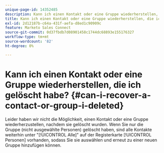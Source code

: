 ```yaml
---
unique-page-id: 14352485
description: Kann ich einen Kontakt oder eine Gruppe wiederherstellen, die ich gelöscht habe? - Marketo-Dokumente - Produktdokumentation
title: Kann ich einen Kontakt oder eine Gruppe wiederherstellen, die ich gelöscht habe?
exl-id: 2d12187b-c64a-431f-aefa-d8ed1c90909c
feature: Marketo Sales Connect
source-git-commit: 0d37fbdb7d08901458c1744dc68893e155176327
workflow-type: tm+mt
source-wordcount: '82'
ht-degree: 0%

---
```


# Kann ich einen Kontakt oder eine Gruppe wiederherstellen, die ich gelöscht habe? {#can-i-recover-a-contact-or-group-i-deleted}

Leider haben wir nicht die Möglichkeit, einen Kontakt oder eine Gruppe wiederherzustellen, nachdem sie gelöscht wurden. Wenn Sie nur die Gruppe (nicht ausgewählte Personen) gelöscht haben, sind alle Kontakte weiterhin unter &quot;[!UICONTROL Alle]&quot; auf der Registerkarte [!UICONTROL Personen] vorhanden, sodass Sie sie auswählen und erneut zu einer neuen Gruppe hinzufügen können.
